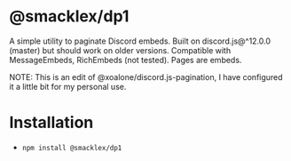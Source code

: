

# @smacklex/dp1

A simple utility to paginate Discord embeds. Built on discord.js@^12.0.0 (master) but should work on older versions. Compatible with MessageEmbeds, RichEmbeds (not tested). Pages are embeds.

NOTE: This is an edit of @xoalone/discord.js-pagination, I have configured it a little bit for my personal use.

# Installation

- `npm install @smacklex/dp1`

